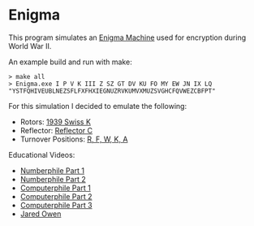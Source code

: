 # Enigma

This program simulates an [Enigma Machine](https://en.wikipedia.org/wiki/Enigma_machine) used for encryption during World War II.

An example build and run with make:
```
> make all
> Enigma.exe I P V K III Z SZ GT DV KU FO MY EW JN IX LQ "YSTFQHIVEUBLNEZSFLFXFHXIEGNUZRVKUMVXMUZSVGHCFQVWEZCBFPT"
```

For this simulation I decided to emulate the following:
- Rotors: [1939 Swiss K](https://en.wikipedia.org/wiki/Enigma_rotor_details#Rotor_wiring_tables)
- Reflector: [Reflector C](https://en.wikipedia.org/wiki/Enigma_rotor_details#Rotor_wiring_tables)
- Turnover Positions: [R, F, W, K, A](https://en.wikipedia.org/wiki/Enigma_machine#Turnover)

Educational Videos:
- [Numberphile Part 1](https://www.youtube.com/watch?v=G2_Q9FoD-oQ)
- [Numberphile Part 2](https://www.youtube.com/watch?v=V4V2bpZlqx8)
- [Computerphile Part 1](https://www.youtube.com/watch?v=d2NWPG2gB_A)
- [Computerphile Part 2](https://www.youtube.com/watch?v=kj_7Jc1mS9k)
- [Computerphile Part 3](https://www.youtube.com/watch?v=jvKdOEHkrJc)
- [Jared Owen](https://www.youtube.com/watch?v=ybkkiGtJmkM)
